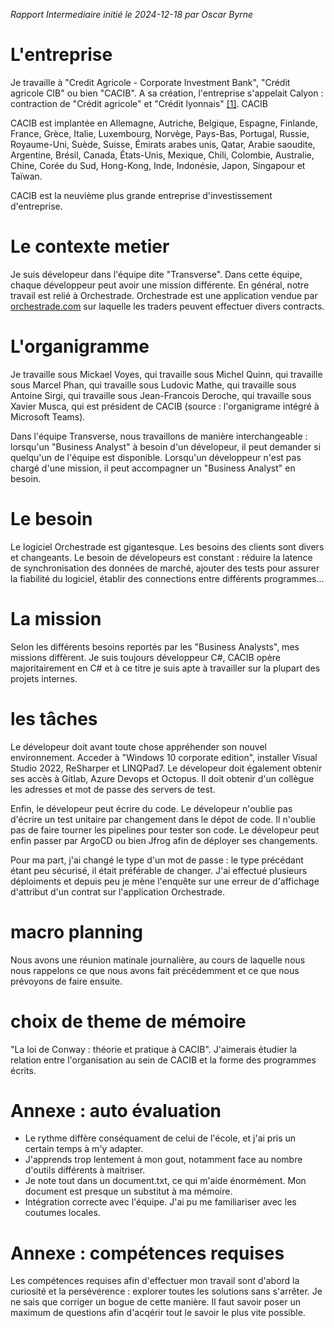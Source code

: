 _Rapport Intermediaire initié le 2024-12-18 par Oscar Byrne_


# L'entreprise

Je travaille à "Credit Agricole - Corporate Investment Bank", "Crédit agricole CIB" ou bien "CACIB". A sa création, l'entreprise s'appelait Calyon : contraction de "Crédit agricole" et "Crédit lyonnais" [[1]](https://fr.wikipedia.org/wiki/Cr%C3%A9dit_agricole_Corporate_and_Investment_Bank). CACIB 

CACIB est implantée en Allemagne, Autriche, Belgique, Espagne, Finlande, France, Grèce, Italie, Luxembourg, Norvège, Pays-Bas, Portugal, Russie, Royaume-Uni, Suède, Suisse, Émirats arabes unis, Qatar, Arabie saoudite, Argentine, Brésil, Canada, États-Unis, Mexique, Chili, Colombie, Australie, Chine, Corée du Sud, Hong-Kong, Inde, Indonésie, Japon, Singapour et Taïwan.

CACIB est la neuvième plus grande entreprise d'investissement d'entreprise. 

# Le contexte metier

Je suis dévelopeur dans l'équipe dite "Transverse". Dans cette équipe, chaque développeur peut avoir une mission différente. En général, notre travail est relié à Orchestrade. Orchestrade est une application vendue par [orchestrade.com](https://www.orchestrade.com/) sur laquelle les traders peuvent effectuer divers contracts. 

# L'organigramme

Je travaille sous Mickael Voyes, qui travaille sous Michel Quinn, qui travaille sous Marcel Phan, qui travaille sous Ludovic Mathe, qui travaille sous Antoine Sirgi, qui travaille sous Jean-Francois Deroche, qui travaille sous Xavier Musca, qui est président de CACIB (source : l'organigrame intégré à Microsoft Teams).

Dans l'équipe Transverse, nous travaillons de manière interchangeable : lorsqu'un "Business Analyst" à besoin d'un dévelopeur, il peut demander si quelqu'un de l'équipe est disponible. Lorsqu'un développeur n'est pas chargé d'une mission, il peut accompagner un "Business Analyst" en besoin.

# Le besoin

Le logiciel Orchestrade est gigantesque. Les besoins des clients sont divers et changeants. Le besoin de dévelopeurs est constant : réduire la latence de synchronisation des données de marché, ajouter des tests pour assurer la fiabilité du logiciel, établir des connections entre différents programmes...

# La mission

Selon les différents besoins reportés par les "Business Analysts", mes missions diffèrent. Je suis toujours développeur C#, CACIB opère majoritairement en C# et à ce titre je suis apte à travailler sur la plupart des projets internes. 

# les tâches

Le dévelopeur doit avant toute chose appréhender son nouvel environnement. Acceder à "Windows 10 corporate edition", installer Visual Studio 2022, ReSharper et LINQPad7. Le dévelopeur doit également obtenir ses accès à Gitlab, Azure Devops et Octopus. Il doit obtenir d'un collègue les adresses et mot de passe des servers de test. 

Enfin, le dévelopeur peut écrire du code. Le dévelopeur n'oublie pas d'écrire un test unitaire par changement dans le dépot de code. Il n'oublie pas de faire tourner les pipelines pour tester son code. Le dévelopeur peut enfin passer par ArgoCD ou bien Jfrog afin de déployer ses changements.

Pour ma part, j'ai changé le type d'un mot de passe : le type précédant étant peu sécurisé, il était préférable de changer. J'ai effectué plusieurs déploiments et depuis peu je mène l'enquête sur une erreur de d'affichage d'attribut d'un contrat sur l'application Orchestrade. 
 

# macro planning

Nous avons une réunion matinale journalière, au cours de laquelle nous nous rappelons ce que nous avons fait précédemment et ce que nous prévoyons de faire ensuite.

# choix de theme de mémoire

"La loi de Conway : théorie et pratique à CACIB". J'aimerais étudier la relation entre l'organisation au sein de CACIB et la forme des programmes écrits.

# Annexe : auto évaluation

- Le rythme diffère conséquament de celui de l'école, et j'ai pris un certain temps à m'y adapter.
- J'apprends trop lentement à mon gout, notamment face au nombre d'outils différents à maitriser.  
- Je note tout dans un document.txt, ce qui m'aide énormément. Mon document est presque un substitut à ma mémoire. 
- Intégration correcte avec l'équipe. J'ai pu me familiariser avec les coutumes locales.

# Annexe : compétences requises

Les compétences requises afin d'effectuer mon travail sont d'abord la curiosité et la persévérence : explorer toutes les solutions sans s'arrêter. Je ne sais que corriger un bogue de cette manière. Il faut savoir poser un maximum de questions afin d'acqérir tout le savoir le plus vite possible.
